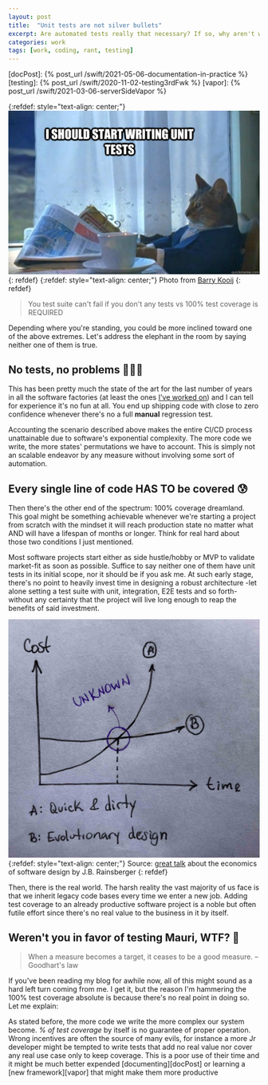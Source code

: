 ```yaml
---
layout: post
title:  "Unit tests are not silver bullets"
excerpt: Are automated tests really that necessary? If so, why aren't we writing more of them? Is TDD a cult?
categories: work
tags: [work, coding, rant, testing]
---
```


[referralLink]: https://www.barrykooij.com/wordsesh-presentation-unit-testing-wordpress/
 
[docPost]: {% post_url /swift/2021-05-06-documentation-in-practice %}
[testing]: {% post_url /swift/2020-11-02-testing3rdFwk %}
[vapor]: {% post_url /swift/2021-03-06-serverSideVapor %}

{:refdef: style="text-align: center;"}
![reflexive cat](/assets/posts/14_unitTesting/cover.jpg)
{: refdef}
{:refdef: style="text-align: center;"}
Photo from [Barry Kooij][referralLink]
{: refdef}

> You test suite can't fail if you don't any tests
> vs
> 100% test coverage is REQUIRED

Depending where you're standing, you could be more inclined toward one of the above extremes. Let's address the elephant in the room by saying neither one of them is true. 

## No tests, no problems 🤦🏽‍♂️

This has been pretty much the state of the art for the last number of years in all the software factories (at least the ones [I've worked on](https://www.linkedin.com/in/mauriciochirino/)) and I can tell for experience it's no fun at all. You end up shipping code with close to zero confidence whenever there's no a full __manual__ regression test. 

Accounting the scenario described above makes the entire CI/CD process unattainable due to software's exponential complexity. The more code we write, the more states' permutations we have to account. This is simply not an scalable endeavor by any measure without involving some sort of automation.

## Every single line of code HAS TO be covered 😰

Then there's the other end of the spectrum: 100% coverage dreamland. This goal might be something achievable whenever we're starting a project from scratch with the mindset it will reach production state no matter what AND will have a lifespan of months or longer. Think for real hard about those two conditions I just mentioned.

Most software projects start either as side hustle/hobby or MVP to validate market-fit as soon as possible. Suffice to say neither one of them have unit tests in its initial scope, nor it should be if you ask me. At such early stage, there's no point to heavily invest time in designing a robust architecture -let alone setting a test suite with unit, integration, E2E tests and so forth- without any certainty that the project will live long enough to reap the benefits of said investment.

![cost graph](/assets/posts/14_unitTesting/cost.jpg)
{:refdef: style="text-align: center;"}
Source: [great talk](https://youtu.be/TQ9rng6YFeY) about the economics of software design by J.B. Rainsberger
{: refdef}

Then, there is the real world. The harsh reality the vast majority of us face is that we inherit legacy code bases every time we enter a new job. Adding test coverage to an already productive software project is a noble but often futile effort since there's no real value to the business in it by itself.

## Weren't you in favor of testing Mauri, WTF? 🤨

> When a measure becomes a target, it ceases to be a good measure. – Goodhart's law

If you've been reading my blog for awhile now, all of this might sound as a hard left turn coming from me. I get it, but the reason I'm hammering the 100% test coverage absolute is because there's no real point in doing so. Let me explain:

As stated before, the more code we write the more complex our system become. _% of test coverage_ by itself is no guarantee of proper operation. Wrong incentives are often the source of many evils, for instance a more Jr developer might be tempted to write tests that add no real value nor cover any real use case only to keep coverage. This is a poor use of their time and it might be much better expended [documenting][docPost] or learning a [new framework][vapor] that might make them more productive



